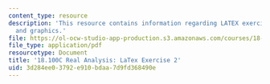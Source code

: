 ```yaml
---
content_type: resource
description: 'This resource contains information regarding LATEX exercise 2: slides
  and graphics.'
file: https://ol-ocw-studio-app-production.s3.amazonaws.com/courses/18-100c-real-analysis-fall-2012/3d284ee03792e910bdaa7d9fd368490e_MIT18_100CF12_LaTeXExrcs21.pdf
file_type: application/pdf
resourcetype: Document
title: '18.100C Real Analysis: LaTex Exercise 2'
uid: 3d284ee0-3792-e910-bdaa-7d9fd368490e
---
```

